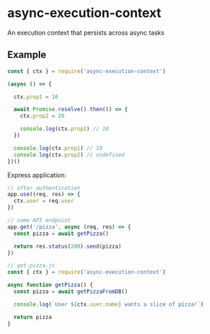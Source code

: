 # async-execution-context
An execution context that persists across async tasks

## Example

```js
const { ctx } = require('async-execution-context')

(async () => {

  ctx.prop1 = 10

  await Promise.resolve().then(() => {
    ctx.prop2 = 20

    console.log(ctx.prop1) // 10
  })

  console.log(ctx.prop1) // 10
  console.log(ctx.prop2) // undefined
})()
```

Express application:
```js
// after authentication
app.use((req, res) => {
  ctx.user = req.user
})

// some API endpoint
app.get('/pizza', async (req, res) => {
  const pizza = await getPizza()

  return res.status(200).send(pizza)
})

// get-pizza.js
const { ctx } = require('async-execution-context')

async function getPizza() {
  const pizza = await getPizzaFromDB()

  console.log(`User ${ctx.user.name} wants a slice of pizza!`)

  return pizza
}
```